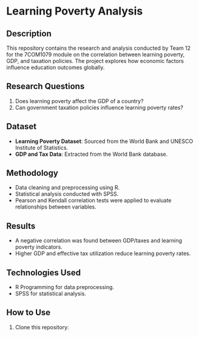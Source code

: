 # Learning Poverty Analysis

## Description
This repository contains the research and analysis conducted by Team 12 for the 7COM1079 module on the correlation between learning poverty, GDP, and taxation policies. The project explores how economic factors influence education outcomes globally.

## Research Questions
1. Does learning poverty affect the GDP of a country?
2. Can government taxation policies influence learning poverty rates?

## Dataset
- **Learning Poverty Dataset**: Sourced from the World Bank and UNESCO Institute of Statistics.
- **GDP and Tax Data**: Extracted from the World Bank database.

## Methodology
- Data cleaning and preprocessing using R.
- Statistical analysis conducted with SPSS.
- Pearson and Kendall correlation tests were applied to evaluate relationships between variables.

## Results
- A negative correlation was found between GDP/taxes and learning poverty indicators.
- Higher GDP and effective tax utilization reduce learning poverty rates.

## Technologies Used
- R Programming for data preprocessing.
- SPSS for statistical analysis.

## How to Use
1. Clone this repository:
